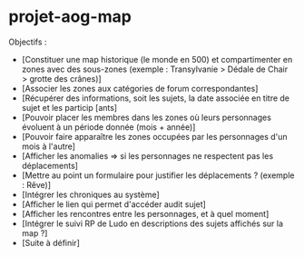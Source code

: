 # projet-aog-map

Objectifs :

* [Constituer une map historique (le monde en 500) et compartimenter en zones avec des sous-zones (exemple : Transylvanie > Dédale de Chair > grotte des crânes)]
* [Associer les zones aux catégories de forum correspondantes]
* [Récupérer des informations, soit les sujets, la date associée en titre de sujet et les particip [ants]
* [Pouvoir placer les membres dans les zones où leurs personnages évoluent à un période donnée (mois + année)]
* [Pouvoir faire apparaître les zones occupées par les personnages d'un mois à l'autre]
* [Afficher les anomalies => si les personnages ne respectent pas les déplacements]
* [Mettre au point un formulaire pour justifier les déplacements ? (exemple : Rêve)]
* [Intégrer les chroniques au système]
* [Afficher le lien qui permet d'accéder audit sujet]
* [Afficher les rencontres entre les personnages, et à quel moment]
* [Intégrer le suivi RP de Ludo en descriptions des sujets affichés sur la map ?]
* [Suite à définir]
